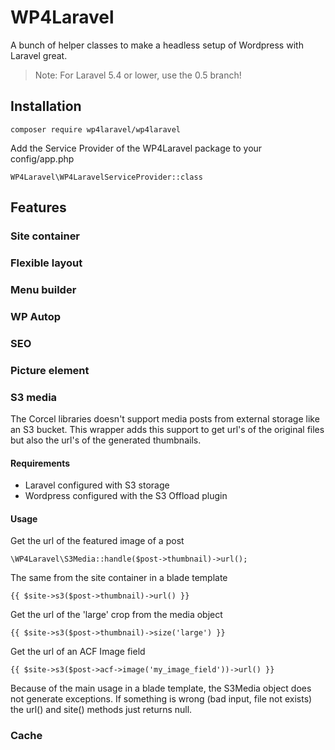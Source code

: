 # WP4Laravel

A bunch of helper classes to make a headless setup of Wordpress with Laravel great.

>Note: For Laravel 5.4 or lower, use the 0.5 branch!

## Installation

```
composer require wp4laravel/wp4laravel
```

Add the Service Provider of the WP4Laravel package to your config/app.php

```
WP4Laravel\WP4LaravelServiceProvider::class
```

##	Features

###	Site container

###	Flexible layout

### Menu builder

### WP Autop

###	SEO

### Picture element

###	S3 media
The Corcel libraries doesn't support media posts from external storage like an S3 bucket. This wrapper adds this support to get url's of the original files but also the url's of the generated thumbnails.

#### Requirements

* Laravel configured with S3 storage
* Wordpress configured with the S3 Offload plugin

#### Usage

Get the url of the featured image of a post

```
\WP4Laravel\S3Media::handle($post->thumbnail)->url();
```

The same from the site container in a blade template

```
{{ $site->s3($post->thumbnail)->url() }}
```

Get the url of the 'large' crop from the media object

```
{{ $site->s3($post->thumbnail)->size('large') }}
```

Get the url of an ACF Image field

```
{{ $site->s3($post->acf->image('my_image_field'))->url() }}
```

Because of the main usage in a blade template, the S3Media object does not generate exceptions. If something is wrong (bad input, file not exists) the url() and site() methods just returns null.

### Cache
